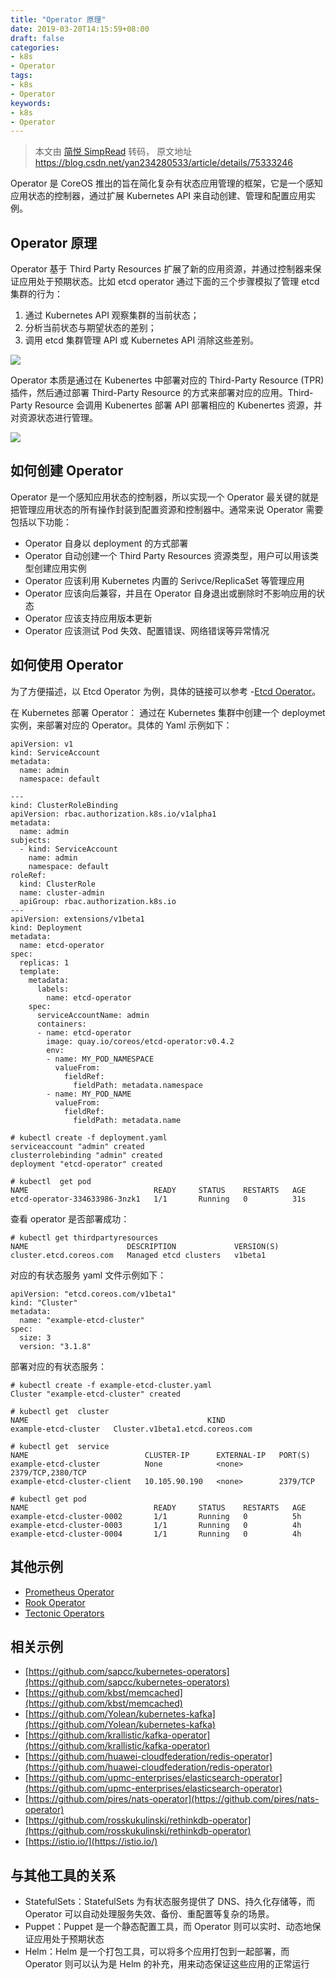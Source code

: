 ```yaml
---
title: "Operator 原理"
date: 2019-03-20T14:15:59+08:00
draft: false
categories:
- k8s
- Operator
tags:
- k8s
- Operator
keywords:
- k8s
- Operator
---
```


> 本文由 [简悦 SimpRead](http://ksria.com/simpread/) 转码， 原文地址 https://blog.csdn.net/yan234280533/article/details/75333246

Operator 是 CoreOS 推出的旨在简化复杂有状态应用管理的框架，它是一个感知应用状态的控制器，通过扩展 Kubernetes API 来自动创建、管理和配置应用实例。

<!--more-->
## Operator 原理

Operator 基于 Third Party Resources 扩展了新的应用资源，并通过控制器来保证应用处于预期状态。比如 etcd operator 通过下面的三个步骤模拟了管理 etcd 集群的行为：

1.  通过 Kubernetes API 观察集群的当前状态；
2.  分析当前状态与期望状态的差别；
3.  调用 etcd 集群管理 API 或 Kubernetes API 消除这些差别。

![](https://img-blog.csdn.net/20170719091123592?watermark/2/text/aHR0cDovL2Jsb2cuY3Nkbi5uZXQveWFuMjM0MjgwNTMz/font/5a6L5L2T/fontsize/400/fill/I0JBQkFCMA==/dissolve/70/gravity/SouthEast)

Operator 本质是通过在 Kubenertes 中部署对应的 Third-Party Resource (TPR) 插件，然后通过部署 Third-Party Resource 的方式来部署对应的应用。Third-Party Resource 会调用 Kubenertes 部署 API 部署相应的 Kubenertes 资源，并对资源状态进行管理。

![](https://img-blog.csdn.net/20170719092402185?watermark/2/text/aHR0cDovL2Jsb2cuY3Nkbi5uZXQveWFuMjM0MjgwNTMz/font/5a6L5L2T/fontsize/400/fill/I0JBQkFCMA==/dissolve/70/gravity/SouthEast)

## 如何创建 Operator

Operator 是一个感知应用状态的控制器，所以实现一个 Operator 最关键的就是把管理应用状态的所有操作封装到配置资源和控制器中。通常来说 Operator 需要包括以下功能：

*   Operator 自身以 deployment 的方式部署
*   Operator 自动创建一个 Third Party Resources 资源类型，用户可以用该类型创建应用实例
*   Operator 应该利用 Kubernetes 内置的 Serivce/ReplicaSet 等管理应用
*   Operator 应该向后兼容，并且在 Operator 自身退出或删除时不影响应用的状态
*   Operator 应该支持应用版本更新
*   Operator 应该测试 Pod 失效、配置错误、网络错误等异常情况

## 如何使用 Operator

为了方便描述，以 Etcd Operator 为例，具体的链接可以参考 -[Etcd Operator](https://coreos.com/operators/etcd/docs/latest)。

在 Kubernetes 部署 Operator：
通过在 Kubernetes 集群中创建一个 deploymet 实例，来部署对应的 Operator。具体的 Yaml 示例如下：

```
apiVersion: v1
kind: ServiceAccount
metadata:
  name: admin
  namespace: default

---
kind: ClusterRoleBinding
apiVersion: rbac.authorization.k8s.io/v1alpha1
metadata:
  name: admin
subjects:
  - kind: ServiceAccount
    name: admin
    namespace: default
roleRef:
  kind: ClusterRole
  name: cluster-admin
  apiGroup: rbac.authorization.k8s.io
---
apiVersion: extensions/v1beta1
kind: Deployment
metadata:
  name: etcd-operator
spec:
  replicas: 1
  template:
    metadata:
      labels:
        name: etcd-operator
    spec:
      serviceAccountName: admin
      containers:
      - name: etcd-operator
        image: quay.io/coreos/etcd-operator:v0.4.2
        env:
        - name: MY_POD_NAMESPACE
          valueFrom:
            fieldRef:
              fieldPath: metadata.namespace
        - name: MY_POD_NAME
          valueFrom:
            fieldRef:
              fieldPath: metadata.name
```

```
# kubectl create -f deployment.yaml
serviceaccount "admin" created
clusterrolebinding "admin" created
deployment "etcd-operator" created

# kubectl  get pod 
NAME                            READY     STATUS    RESTARTS   AGE
etcd-operator-334633986-3nzk1   1/1       Running   0          31s
```

查看 operator 是否部署成功：

```
# kubectl get thirdpartyresources
NAME                      DESCRIPTION             VERSION(S)
cluster.etcd.coreos.com   Managed etcd clusters   v1beta1
```

对应的有状态服务 yaml 文件示例如下：

```
apiVersion: "etcd.coreos.com/v1beta1"
kind: "Cluster"
metadata:
  name: "example-etcd-cluster"
spec:
  size: 3
  version: "3.1.8"
```

部署对应的有状态服务：

```
# kubectl create -f example-etcd-cluster.yaml
Cluster "example-etcd-cluster" created

# kubectl get  cluster
NAME                                        KIND
example-etcd-cluster   Cluster.v1beta1.etcd.coreos.com

# kubectl get  service
NAME                          CLUSTER-IP      EXTERNAL-IP   PORT(S) 
example-etcd-cluster          None            <none>        2379/TCP,2380/TCP   
example-etcd-cluster-client   10.105.90.190   <none>        2379/TCP

# kubectl get pod
NAME                            READY     STATUS    RESTARTS   AGE
example-etcd-cluster-0002       1/1       Running   0          5h
example-etcd-cluster-0003       1/1       Running   0          4h
example-etcd-cluster-0004       1/1       Running   0          4h
```

## 其他示例

*   [Prometheus Operator](https://coreos.com/operators/prometheus/docs/latest)
*   [Rook Operator](https://github.com/rook/rook)
*   [Tectonic Operators](https://coreos.com/tectonic)

## 相关示例

*   [https://github.com/sapcc/kubernetes-operators](https://github.com/sapcc/kubernetes-operators)
*   [https://github.com/kbst/memcached](https://github.com/kbst/memcached)
*   [https://github.com/Yolean/kubernetes-kafka](https://github.com/Yolean/kubernetes-kafka)
*   [https://github.com/krallistic/kafka-operator](https://github.com/krallistic/kafka-operator)
*   [https://github.com/huawei-cloudfederation/redis-operator](https://github.com/huawei-cloudfederation/redis-operator)
*   [https://github.com/upmc-enterprises/elasticsearch-operator](https://github.com/upmc-enterprises/elasticsearch-operator)
*   [https://github.com/pires/nats-operator](https://github.com/pires/nats-operator)
*   [https://github.com/rosskukulinski/rethinkdb-operator](https://github.com/rosskukulinski/rethinkdb-operator)
*   [https://istio.io/](https://istio.io/)

## 与其他工具的关系

*   StatefulSets：StatefulSets 为有状态服务提供了 DNS、持久化存储等，而 Operator 可以自动处理服务失效、备份、重配置等复杂的场景。
*   Puppet：Puppet 是一个静态配置工具，而 Operator 则可以实时、动态地保证应用处于预期状态
*   Helm：Helm 是一个打包工具，可以将多个应用打包到一起部署，而 Operator 则可以认为是 Helm 的补充，用来动态保证这些应用的正常运行
